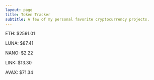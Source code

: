 ```yaml
---
layout: page
title: Token Tracker
subtitle: A few of my personal favorite cryptocurrency projects.
---
```


<!--BEGINCRYPTOINPUT-->
ETH: $2591.01

LUNA: $87.41

NANO: $2.22

LINK: $13.30

AVAX: $71.34

<!--ENDCRYPTOINPUT-->
